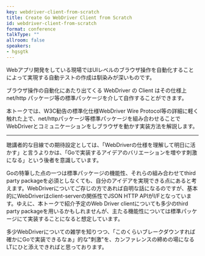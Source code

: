 ```yaml
---
key: webdriver-client-from-scratch
title: Create Go WebDriver Client from Scratch
id: webdriver-client-from-scratch
format: conference
talkType: ""
allroom: false
speakers:
- hgsgtk
---
```

Webアプリ開発をしている現場ではUIレベルのブラウザ操作を自動化することによって実現する自動テストの作成は馴染みが深いものです。

ブラウザ操作の自動化にあたり出てくる WebDriver の Client はその仕様上 net/http パッケージ等の標準パッケージを介して自作することができます。

本トークでは、W3C勧告の標準化仕様WebDriver Wire Protocol等の詳細に軽く触れた上で、net/httpパッケージ等標準パッケージを組み合わせることでWebDriverとコミュニケーションをしブラウザを動かす実装方法を解説します。

---

聴講者的な目線での期待設定としては、「WebDriverの仕様を理解して明日に活かす」と言うよりかは、「Goで実装するアイデアのバリエーションを増やす刺激になる」という後者を意識しています。

Goの特筆した点の一つは標準パッケージの機能性、それらの組み合わせてthird party packageを必須としなくても、自分のアイデアを実現できる点にあると考えます。WebDriverについてご存じの方であれば自明な話になるのですが、基本的にWebDriverはclient-serverの関係性でJSON HTTP APIがI/Fとなっています。ゆえに、本トークで紹介予定のWeb Driver clientについても多少のthird party packageを用いるかもしれませんが、主たる機能性については標準パッケージにて実装することになると想定しています。

多少WebDriverについての雑学を知りつつ、「このくらいブレークダウンすれば確かにGoで実装できるなぁ」的な"刺激"を、カンファレンスの締めの場になるLTにひと添えできればと思っております。